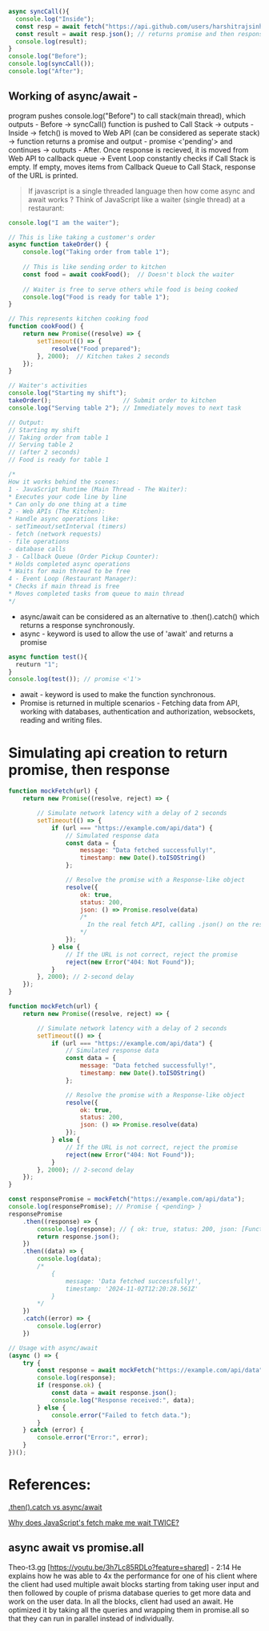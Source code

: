 ```javascript
async syncCall(){
  console.log("Inside");
  const resp = await fetch("https://api.github.com/users/harshitrajsinha"); // returns promise and then response = headers and body stream in resp variable
  const result = await resp.json(); // returns promise and then response in JSON format
  console.log(result);
}
console.log("Before");
console.log(syncCall());
console.log("After");
```
## Working of async/await -
program pushes console.log("Before") to call stack(main thread), which outputs - Before -> syncCall() function is pushed to Call Stack -> outputs - Inside -> fetch() is moved to Web API (can be considered as seperate stack) -> function returns a promise and output - promise <'pending'> and continues -> outputs - After. Once response is recieved, it is moved from Web API to callback queue -> Event Loop constantly checks if Call Stack is empty. If empty, moves items from Callback Queue to Call Stack, response of the URL is printed.

> If javascript is a single threaded language then how come async and await works ? Think of JavaScript like a waiter (single thread) at a restaurant:
> 
```javascript
console.log("I am the waiter");

// This is like taking a customer's order
async function takeOrder() {
    console.log("Taking order from table 1");
    
    // This is like sending order to kitchen
    const food = await cookFood();  // Doesn't block the waiter
    
    // Waiter is free to serve others while food is being cooked
    console.log("Food is ready for table 1");
}

// This represents kitchen cooking food
function cookFood() {
    return new Promise((resolve) => {
        setTimeout(() => {
            resolve("Food prepared");
        }, 2000);  // Kitchen takes 2 seconds
    });
}

// Waiter's activities
console.log("Starting my shift");
takeOrder();                    // Submit order to kitchen
console.log("Serving table 2"); // Immediately moves to next task

// Output:
// Starting my shift
// Taking order from table 1
// Serving table 2
// (after 2 seconds)
// Food is ready for table 1

/*
How it works behind the scenes:
1 - JavaScript Runtime (Main Thread - The Waiter):
* Executes your code line by line
* Can only do one thing at a time
2 - Web APIs (The Kitchen):
* Handle async operations like:
- setTimeout/setInterval (timers)
- fetch (network requests)
- file operations
- database calls
3 - Callback Queue (Order Pickup Counter):
* Holds completed async operations
* Waits for main thread to be free
4 - Event Loop (Restaurant Manager):
* Checks if main thread is free
* Moves completed tasks from queue to main thread
*/
```


* async/await can be considered as an alternative to .then().catch() which returns a response synchronously.
* async - keyword is used to allow the use of 'await' and returns a promise
```javascript
async function test(){
  reuturn "1";
}
console.log(test()); // promise <'1'>
```
* await - keyword is used to make the function synchronous.
* Promise is returned in multiple scenarios - Fetching data from API, working with databases, authentication and authorization, websockets, reading and writing files.

# Simulating api creation to return promise, then response
```javascript
function mockFetch(url) {
    return new Promise((resolve, reject) => {

        // Simulate network latency with a delay of 2 seconds
        setTimeout(() => {
            if (url === "https://example.com/api/data") {
                // Simulated response data
                const data = {
                    message: "Data fetched successfully!",
                    timestamp: new Date().toISOString()
                };

                // Resolve the promise with a Response-like object
                resolve({
                    ok: true,
                    status: 200,
                    json: () => Promise.resolve(data)
                    /*
                      In the real fetch API, calling .json() on the response object returns a promise that resolves to parsed JSON data. To mimic this behavior, json: () => Promise.resolve(data) is used to simulate the .json() method.
                    */
                });
            } else {
                // If the URL is not correct, reject the promise
                reject(new Error("404: Not Found"));
            }
        }, 2000); // 2-second delay
    });
}

function mockFetch(url) {
    return new Promise((resolve, reject) => {

        // Simulate network latency with a delay of 2 seconds
        setTimeout(() => {
            if (url === "https://example.com/api/data") {
                // Simulated response data
                const data = {
                    message: "Data fetched successfully!",
                    timestamp: new Date().toISOString()
                };

                // Resolve the promise with a Response-like object
                resolve({
                    ok: true,
                    status: 200,
                    json: () => Promise.resolve(data)
                });
            } else {
                // If the URL is not correct, reject the promise
                reject(new Error("404: Not Found"));
            }
        }, 2000); // 2-second delay
    });
}

const responsePromise = mockFetch("https://example.com/api/data");
console.log(responsePromise); // Promise { <pending> }
responsePromise
    .then((response) => {
        console.log(response); // { ok: true, status: 200, json: [Function: json] }
        return response.json();
    })
    .then((data) => {
        console.log(data); 
        /*
            {
                message: 'Data fetched successfully!',
                timestamp: '2024-11-02T12:20:28.561Z'
            }
        */
    })
    .catch((error) => {
        console.log(error)
    })

// Usage with async/await
(async () => {
    try {
        const response = await mockFetch("https://example.com/api/data");
        console.log(response);
        if (response.ok) {
            const data = await response.json();
            console.log("Response received:", data);
        } else {
            console.error("Failed to fetch data.");
        }
    } catch (error) {
        console.error("Error:", error);
    }
})();
```

# References:
[.then().catch vs async/await](https://www.youtube.com/watch?v=li7FzDHYZpc)

[Why does JavaScript's fetch make me wait TWICE?](https://youtu.be/Ki64Cnyf_cA?si=WH_mUGn8sy3QsBTh)

## async await vs promise.all
Theo-t3.gg [https://youtu.be/3h7Lc85RDLo?feature=shared] - 2:14
He explains how he was able to 4x the performance for one of his client where the client had used multiple await blocks starting from taking user input and then followed by couple of prisma database queries to get more data and work on the user data. In all the blocks, client had used an await. He optimized it by taking all the queries and wrapping them in promise.all so that they can run in parallel instead of individually.
